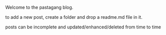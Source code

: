 Welcome to the pastagang blog.

to add a new post, create a folder and drop a readme.md file in it.

posts can be incomplete and updated/enhanced/deleted from time to time
